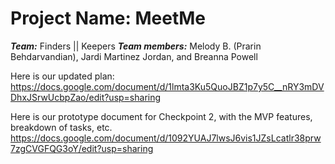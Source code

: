 
# Project Name: MeetMe
***Team:*** Finders || Keepers
***Team members:*** Melody B. (Prarin Behdarvandian), Jardi Martinez Jordan, and Breanna Powell

Here is our updated plan:
https://docs.google.com/document/d/1lmta3Ku5QuoJBZ1p7y5C__nRY3mDVDhxJSrwUcbpZao/edit?usp=sharing

Here is our prototype document for Checkpoint 2, with the MVP features, breakdown of tasks, etc.
https://docs.google.com/document/d/1092YUAJ7lwsJ6vis1JZsLcatlr38prw7zgCVGFQG3oY/edit?usp=sharing